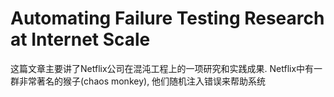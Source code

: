 # Automating Failure Testing Research at Internet Scale

这篇文章主要讲了Netflix公司在混沌工程上的一项研究和实践成果. Netflix中有一群非常著名的猴子(chaos monkey), 他们随机注入错误来帮助系统
